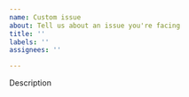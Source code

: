 ```yaml
---
name: Custom issue
about: Tell us about an issue you're facing
title: ''
labels: ''
assignees: ''

---
```


Description
